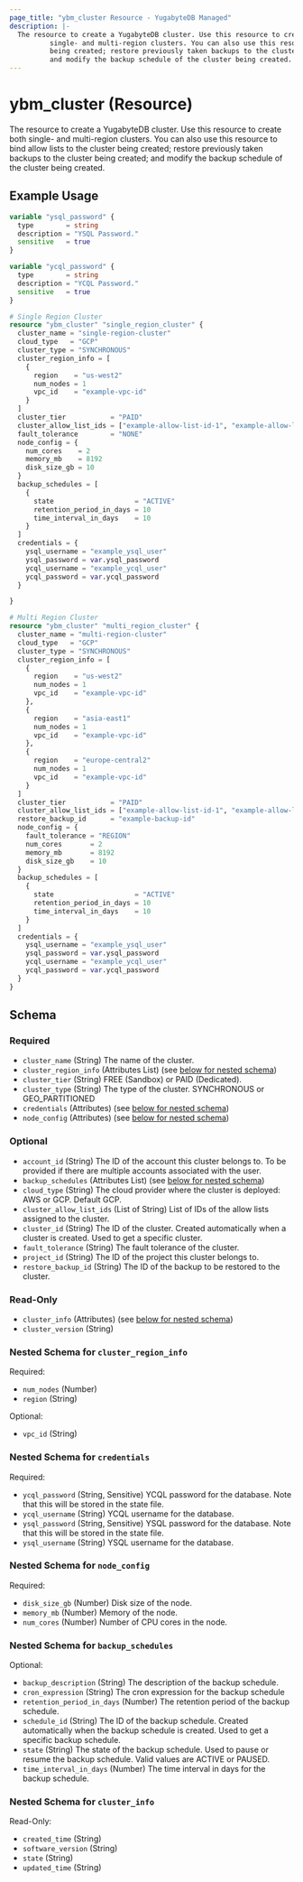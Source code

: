 ```yaml
---
page_title: "ybm_cluster Resource - YugabyteDB Managed"
description: |-
  The resource to create a YugabyteDB cluster. Use this resource to create both
          single- and multi-region clusters. You can also use this resource to bind allow lists to the cluster
          being created; restore previously taken backups to the cluster being created;
          and modify the backup schedule of the cluster being created.
---
```


# ybm_cluster (Resource)

The resource to create a YugabyteDB cluster. Use this resource to create both 
		single- and multi-region clusters. You can also use this resource to bind allow lists to the cluster 
		being created; restore previously taken backups to the cluster being created; 
		and modify the backup schedule of the cluster being created.


## Example Usage

```terraform
variable "ysql_password" {
  type        = string
  description = "YSQL Password."
  sensitive   = true
}

variable "ycql_password" {
  type        = string
  description = "YCQL Password."
  sensitive   = true
}

# Single Region Cluster
resource "ybm_cluster" "single_region_cluster" {
  cluster_name = "single-region-cluster"
  cloud_type   = "GCP"
  cluster_type = "SYNCHRONOUS"
  cluster_region_info = [
    {
      region    = "us-west2"
      num_nodes = 1
      vpc_id    = "example-vpc-id"
    }
  ]
  cluster_tier           = "PAID"
  cluster_allow_list_ids = ["example-allow-list-id-1", "example-allow-list-id-2"] # Optional
  fault_tolerance        = "NONE"
  node_config = {
    num_cores    = 2
    memory_mb    = 8192
    disk_size_gb = 10
  }
  backup_schedules = [
    {
      state                    = "ACTIVE"
      retention_period_in_days = 10
      time_interval_in_days    = 10
    }
  ]
  credentials = {
    ysql_username = "example_ysql_user"
    ysql_password = var.ysql_password
    ycql_username = "example_ycql_user"
    ycql_password = var.ycql_password
  }

}

# Multi Region Cluster
resource "ybm_cluster" "multi_region_cluster" {
  cluster_name = "multi-region-cluster"
  cloud_type   = "GCP"
  cluster_type = "SYNCHRONOUS"
  cluster_region_info = [
    {
      region    = "us-west2"
      num_nodes = 1
      vpc_id    = "example-vpc-id"
    },
    {
      region    = "asia-east1"
      num_nodes = 1
      vpc_id    = "example-vpc-id"
    },
    {
      region    = "europe-central2"
      num_nodes = 1
      vpc_id    = "example-vpc-id"
    }
  ]
  cluster_tier           = "PAID"
  cluster_allow_list_ids = ["example-allow-list-id-1", "example-allow-list-id-2"] # Optional
  restore_backup_id      = "example-backup-id"                                    #Optional
  node_config = {
    fault_tolerance = "REGION"
    num_cores       = 2
    memory_mb       = 8192
    disk_size_gb    = 10
  }
  backup_schedules = [
    {
      state                    = "ACTIVE"
      retention_period_in_days = 10
      time_interval_in_days    = 10
    }
  ]
  credentials = {
    ysql_username = "example_ysql_user"
    ysql_password = var.ysql_password
    ycql_username = "example_ycql_user"
    ycql_password = var.ycql_password
  }
}
```

<!-- schema generated by tfplugindocs -->
## Schema

### Required

- `cluster_name` (String) The name of the cluster.
- `cluster_region_info` (Attributes List) (see [below for nested schema](#nestedatt--cluster_region_info))
- `cluster_tier` (String) FREE (Sandbox) or PAID (Dedicated).
- `cluster_type` (String) The type of the cluster. SYNCHRONOUS or GEO_PARTITIONED
- `credentials` (Attributes) (see [below for nested schema](#nestedatt--credentials))
- `node_config` (Attributes) (see [below for nested schema](#nestedatt--node_config))

### Optional

- `account_id` (String) The ID of the account this cluster belongs to. To be provided if there are multiple accounts associated with the user.
- `backup_schedules` (Attributes List) (see [below for nested schema](#nestedatt--backup_schedules))
- `cloud_type` (String) The cloud provider where the cluster is deployed: AWS or GCP. Default GCP.
- `cluster_allow_list_ids` (List of String) List of IDs of the allow lists assigned to the cluster.
- `cluster_id` (String) The ID of the cluster. Created automatically when a cluster is created. Used to get a specific cluster.
- `fault_tolerance` (String) The fault tolerance of the cluster.
- `project_id` (String) The ID of the project this cluster belongs to.
- `restore_backup_id` (String) The ID of the backup to be restored to the cluster.

### Read-Only

- `cluster_info` (Attributes) (see [below for nested schema](#nestedatt--cluster_info))
- `cluster_version` (String)

<a id="nestedatt--cluster_region_info"></a>
### Nested Schema for `cluster_region_info`

Required:

- `num_nodes` (Number)
- `region` (String)

Optional:

- `vpc_id` (String)


<a id="nestedatt--credentials"></a>
### Nested Schema for `credentials`

Required:

- `ycql_password` (String, Sensitive) YCQL password for the database. Note that this will be stored in the state file.
- `ycql_username` (String) YCQL username for the database.
- `ysql_password` (String, Sensitive) YSQL password for the database. Note that this will be stored in the state file.
- `ysql_username` (String) YSQL username for the database.


<a id="nestedatt--node_config"></a>
### Nested Schema for `node_config`

Required:

- `disk_size_gb` (Number) Disk size of the node.
- `memory_mb` (Number) Memory of the node.
- `num_cores` (Number) Number of CPU cores in the node.


<a id="nestedatt--backup_schedules"></a>
### Nested Schema for `backup_schedules`

Optional:

- `backup_description` (String) The description of the backup schedule.
- `cron_expression` (String) The cron expression for the backup schedule
- `retention_period_in_days` (Number) The retention period of the backup schedule.
- `schedule_id` (String) The ID of the backup schedule. Created automatically when the backup schedule is created. Used to get a specific backup schedule.
- `state` (String) The state of the backup schedule. Used to pause or resume the backup schedule. Valid values are ACTIVE or PAUSED.
- `time_interval_in_days` (Number) The time interval in days for the backup schedule.


<a id="nestedatt--cluster_info"></a>
### Nested Schema for `cluster_info`

Read-Only:

- `created_time` (String)
- `software_version` (String)
- `state` (String)
- `updated_time` (String)

